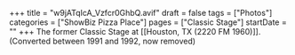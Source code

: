 +++
title = "w9jATqIcA_Vzfcr0GhbQ.avif"
draft = false
tags = ["Photos"]
categories = ["ShowBiz Pizza Place"]
pages = ["Classic Stage"]
startDate = ""
+++
The former Classic Stage at [[Houston, TX (2220 FM 1960)]]. (Converted between 1991 and 1992, now removed)
